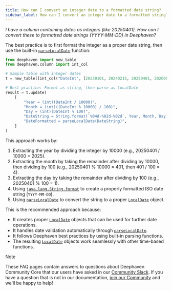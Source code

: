 ```yaml
---
title: How can I convert an integer date to a formatted date string?
sidebar_label: How can I convert an integer date to a formatted string?
---
```


_I have a column containing dates as integers (like 20250401). How can I convert these to formatted date strings (YYYY-MM-DD) in Deephaven?_

The best practice is to first format the integer as a proper date string, then use the built-in [`parseLocalDate`](https://docs.deephaven.io/core/javadoc/io/deephaven/time/DateTimeUtils.html#parseLocalDate(java.lang.String)) function:

```python order=t,result
from deephaven import new_table
from deephaven.column import int_col

# Sample table with integer dates
t = new_table([int_col("DateInt", [20230101, 20240215, 20250401, 20260630])])

# Best practice: Format as string, then parse as LocalDate
result = t.update(
    [
        "Year = (int)(DateInt / 10000)",
        "Month = (int)((DateInt % 10000) / 100)",
        "Day = (int)(DateInt % 100)",
        "DateString = String.format(`%04d-%02d-%02d`, Year, Month, Day)",
        "DateFormatted = parseLocalDate(DateString)",
    ]
)
```

This approach works by:

1. Extracting the year by dividing the integer by 10000 (e.g., 20250401 / 10000 = 2025).
2. Extracting the month by taking the remainder after dividing by 10000, then dividing by 100 (e.g., 20250401 % 10000 = 401, then 401 / 100 = 4).
3. Extracting the day by taking the remainder after dividing by 100 (e.g., 20250401 % 100 = 1).
4. Using [`java.lang.String.format`](https://docs.oracle.com/en/java/javase/17/docs/api/java.base/java/lang/String.html#format(java.lang.String,java.lang.Object...)) to create a properly formatted ISO date string (`YYYY-MM-DD`).
5. Using [`parseLocalDate`](https://docs.deephaven.io/core/javadoc/io/deephaven/time/DateTimeUtils.html#parseLocalDate(java.lang.String)) to convert the string to a proper [`LocalDate`](https://docs.oracle.com/en/java/javase/17/docs//api/java.base/java/time/LocalDate.html) object.

This is the recommended approach because:

- It creates proper [`LocalDate`](https://docs.oracle.com/en/java/javase/17/docs//api/java.base/java/time/LocalDate.html) objects that can be used for further date operations.
- It handles date validation automatically through [`parseLocalDate`](https://docs.deephaven.io/core/javadoc/io/deephaven/time/DateTimeUtils.html#parseLocalDate(java.lang.String)).
- It follows Deephaven best practices by using built-in parsing functions.
- The resulting [`LocalDate`](https://docs.oracle.com/en/java/javase/17/docs//api/java.base/java/time/LocalDate.html) objects work seamlessly with other time-based functions.

> [!NOTE]
> These FAQ pages contain answers to questions about Deephaven Community Core that our users have asked in our [Community Slack](/slack). If you have a question that is not in our documentation, [join our Community](/slack) and we'll be happy to help!
